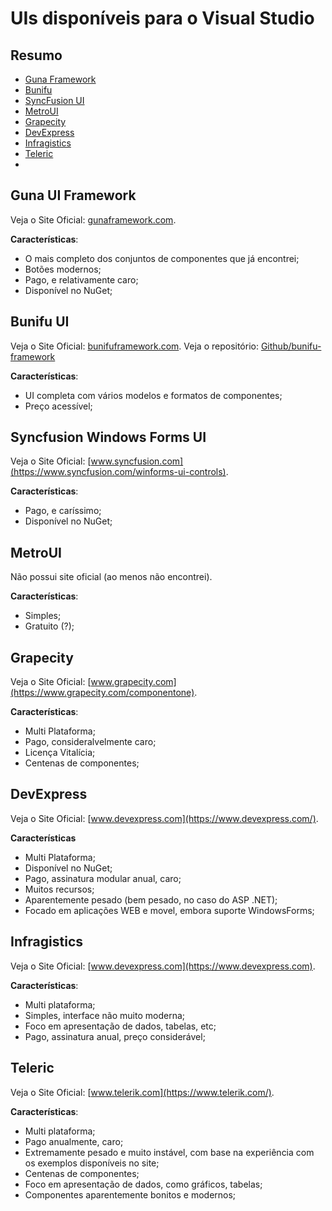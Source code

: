 # UIs disponíveis para o Visual Studio

## Resumo

- [Guna Framework](#guna)
- [Bunifu](#bunifu)
- [SyncFusion UI](#syncfusion)
- [MetroUI](#metroui)
- [Grapecity](#grapecity)
- [DevExpress](#devexpress)
- [Infragistics](#infragistics)
- [Teleric](#teleric)
- 

<div id='guna'/>

## Guna UI Framework

Veja o Site Oficial: [gunaframework.com](https://gunaframework.com/).

**Características**:

- O mais completo dos conjuntos de componentes que já encontrei;
- Botões modernos;
- Pago, e relativamente caro;
- Disponível no NuGet;


<div id='bunifu'/>

## Bunifu UI

Veja o Site Oficial: [bunifuframework.com](https://bunifuframework.com/).
Veja o repositório: [Github/bunifu-framework](https://github.com/bunifu-framework/)

**Características**:

- UI completa com vários modelos e formatos de componentes;
- Preço acessível;

<div id='syncfusion'/>

## Syncfusion Windows Forms UI

Veja o Site Oficial: [www.syncfusion.com](https://www.syncfusion.com/winforms-ui-controls).

**Características**:

- Pago, e caríssimo;
- Disponível no NuGet;


<div id='metroui'/>

## MetroUI

Não possui site oficial (ao menos não encontrei).

**Características**:

- Simples;
- Gratuito (?);


<div id='grapecity'/>

## Grapecity

Veja o Site Oficial: [www.grapecity.com](https://www.grapecity.com/componentone).

**Características**:

- Multi Plataforma;
- Pago, consideralvelmente caro;
- Licença Vitalícia;
- Centenas de componentes;


<div id='devexpress'/>

## DevExpress

Veja o Site Oficial: [www.devexpress.com](https://www.devexpress.com/).

**Características**

- Multi Plataforma;
- Disponível no NuGet;
- Pago, assinatura modular anual, caro;
- Muitos recursos;
- Aparentemente pesado (bem pesado, no caso do ASP .NET);
- Focado em aplicações WEB e movel, embora suporte WindowsForms;


<div id='infragistics'/>

## Infragistics

Veja o Site Oficial: [www.devexpress.com](https://www.devexpress.com).

**Características**:

- Multi plataforma;
- Simples, interface não muito moderna;
- Foco em apresentação de dados, tabelas, etc;
- Pago, assinatura anual, preço considerável;


<div id='teleric'/>

## Teleric

Veja o Site Oficial: [www.telerik.com](https://www.telerik.com/).

**Características**:

- Multi plataforma;
- Pago anualmente, caro;
- Extremamente pesado e muito instável, com base na experiência com os exemplos disponíveis no site;
- Centenas de componentes;
- Foco em apresentação de dados, como gráficos, tabelas;
- Componentes aparentemente bonitos e modernos;

